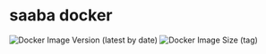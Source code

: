 # saaba docker

![Docker Image Version (latest by date)](https://img.shields.io/docker/v/musakui/saaba)
![Docker Image Size (tag)](https://img.shields.io/docker/image-size/musakui/saaba/latest)
